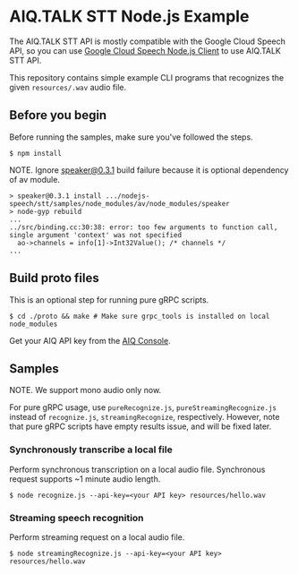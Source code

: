 # AIQ.TALK STT Node.js Example

The AIQ.TALK STT API is mostly compatible with the Google Cloud Speech API,
so you can use
[Google Cloud Speech Node.js Client](https://github.com/googleapis/nodejs-speech)
to use AIQ.TALK STT API.

This repository contains simple example CLI programs that recognizes the given
`resources/.wav` audio file.

## Before you begin

Before running the samples, make sure you've followed the steps.

```shell
$ npm install
```

NOTE. Ignore speaker@0.3.1 build failure because it is optional dependency
of av module.

```shell
> speaker@0.3.1 install .../nodejs-speech/stt/samples/node_modules/av/node_modules/speaker
> node-gyp rebuild
...
../src/binding.cc:30:38: error: too few arguments to function call, single argument 'context' was not specified
  ao->channels = info[1]->Int32Value(); /* channels */
...
```

## Build proto files

This is an optional step for running pure gRPC scripts.
```shell
$ cd ./proto && make # Make sure grpc_tools is installed on local node_modules
```

Get your AIQ API key from the
[AIQ Console](https://aiq.skelterlabs.com/console).

## Samples

NOTE. We support mono audio only now.


For pure gRPC usage, use `pureRecognize.js`, `pureStreamingRecognize.js`
instead of `recognize.js`, `streamingRecognize`, respectively.
However, note that pure gRPC scripts have empty results issue, and will be fixed later.

### Synchronously transcribe a local file

Perform synchronous transcription on a local audio file.
Synchronous request supports ~1 minute audio length.

```shell
$ node recognize.js --api-key=<your API key> resources/hello.wav
```

### Streaming speech recognition

Perform streaming request on a local audio file.

```shell
$ node streamingRecognize.js --api-key=<your API key> resources/hello.wav
```
